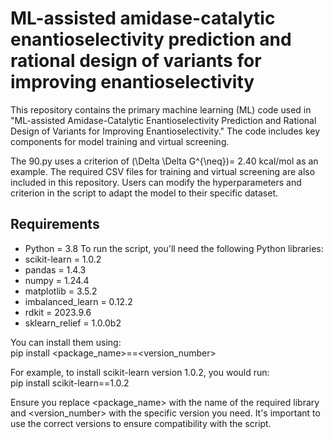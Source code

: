 # ML-assisted amidase-catalytic enantioselectivity prediction and rational design of variants for improving enantioselectivity
This repository contains the primary machine learning (ML) code used in "ML-assisted Amidase-Catalytic Enantioselectivity Prediction and Rational Design of Variants for Improving Enantioselectivity." The code includes key components for model training and virtual screening. 

The 90.py uses a criterion of \(\Delta \Delta G^{\neq}\)= 2.40 kcal/mol as an example. The required CSV files for training and virtual screening are also included in this repository. Users can modify the hyperparameters and criterion in the script to adapt the model to their specific dataset. 

## Requirements
- Python = 3.8
To run the script, you'll need the following Python libraries:
- scikit-learn = 1.0.2
- pandas = 1.4.3
- numpy = 1.24.4
- matplotlib = 3.5.2
- imbalanced_learn = 0.12.2
- rdkit = 2023.9.6
- sklearn_relief = 1.0.0b2
  
You can install them using:  
pip install <package_name>==<version_number>  
  
For example, to install scikit-learn version 1.0.2, you would run:  
pip install scikit-learn==1.0.2

Ensure you replace <package_name> with the name of the required library and <version_number> with the specific version you need. It's important to use the correct versions to ensure compatibility with the script.
